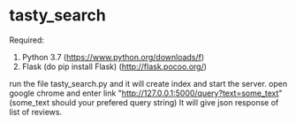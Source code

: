 # tasty_search

Required:
1. Python 3.7 (https://www.python.org/downloads/f)
2. Flask (do pip install Flask) (http://flask.pocoo.org/)

run the file tasty_search.py and it will create index and start the server.
open google chrome and enter link "http://127.0.0.1:5000/query?text=some_text" (some_text should your prefered query string)
It will give json response of list of reviews.
